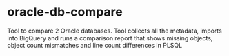 # oracle-db-compare
Tool to compare 2 Oracle databases. Tool collects all the metadata, imports into BigQuery and runs a comparison report that shows missing objects, object count mismatches and line count differences in PLSQL

